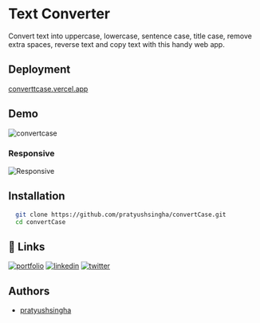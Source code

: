 
# Text Converter

Convert text into uppercase, lowercase, sentence case, title case, remove extra spaces, reverse text and copy text with this handy web app.






## Deployment

[converttcase.vercel.app](https://converttcase.vercel.app/)


## Demo

![convertcase](https://i.postimg.cc/SN8ShnRW/mobile.png
)

### Responsive
![Responsive](https://i.postimg.cc/vmmFcGZb/mobile-6.png
)


## Installation



```bash
  git clone https://github.com/pratyushsingha/convertCase.git
  cd convertCase
```
    
## 🔗 Links
[![portfolio](https://img.shields.io/badge/my_portfolio-000?style=for-the-badge&logo=ko-fi&logoColor=white)](https://pratyushsingha.tech/)
[![linkedin](https://img.shields.io/badge/linkedin-0A66C2?style=for-the-badge&logo=linkedin&logoColor=white)](https://www.linkedin.com/in/pratyushsingha/)
[![twitter](https://img.shields.io/badge/twitter-1DA1F2?style=for-the-badge&logo=twitter&logoColor=white)](https://twitter.com/_being_pratyush)


## Authors

- [pratyushsingha](https://www.github.com/pratyushsingha)

